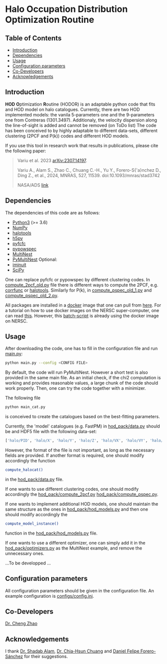 # Halo Occupation Distribution Optimization Routine

## Table of Contents

-   [Introduction](#introduction)
-   [Dependencies](#Dependencies)
-   [Usage](#Usage)
-   [Configuration parameters](#Configuration-parameters)
-   [Co-Developers](#Co-Developers)
-   [Acknowledgements](#Acknowledgements)

## Introduction

**HOD** **O**ptimization **R**outine (HODOR) is an adaptable python code that fits and HOD model on halo catalogues.
Currently, there are two HOD implemented models: the vanila 5-parameters one and the 9-parameters one from Contreras (1301.3497). Additionaly, the velocity dispersion along the line-of-sight is added and cannot be removed (on ToDo list)
The code has been conceived to by highly adaptable to different data-sets, different clustering (2PCF and P(k)) codes and different HOD models.


If you use this tool in research work that results in publications, please cite the following paper:

> Variu et al. 2023 [arXiv:2307.14197](https://arxiv.org/abs/2307.14197).
> 
> Variu A., Alam S., Zhao C., Chuang C.-H., Yu Y., Forero-S{\'a}nchez D., Ding Z., et al., 2024, MNRAS, 527, 11539. doi:10.1093/mnras/stad3742
> 
> NASA/ADS [link](https://ui.adsabs.harvard.edu/abs/2024MNRAS.52711539V/exportcitation)

## Dependencies

The dependencies of this code are as follows:

-   [Python3](https://www.python.org/)  (>= 3.6)
-   [NumPy](https://numpy.org/)
-   [halotools](https://anaconda.org/conda-forge/halotools)
-   [h5py](https://anaconda.org/conda-forge/h5py)
-   [pyfcfc](https://github.com/dforero0896/pyfcfc)
-   [pypowspec](https://github.com/dforero0896/pypowspec)
-   [MultiNest](https://github.com/farhanferoz/MultiNest)
-   [PyMultiNest](https://github.com/JohannesBuchner/PyMultiNest)
Optional:
-   [iminuit](https://anaconda.org/conda-forge/iminuit)
-   [SciPy](https://scipy.org/)

One can replace pyfcfc or pypowspec by different clustering codes. In [compute_2pcf_old.py](hod_pack/alternatives/compute_2pcf_old.py) file there is different ways to compute the 2PCF, e.g. [corrfunc](https://corrfunc.readthedocs.io/en/master/) or [halotools](https://anaconda.org/conda-forge/halotools). Similarly for P(k), in [compute_pspec_old_1.py](hod_pack/alternatives/compute_pspec_old_1.py) and [compute_pspec_old_2.py](hod_pack/alternatives/compute_pspec_old_2.py).

All packages are installed in a [docker](https://www.docker.com/) image that one can pull from [here](https://hub.docker.com/repository/docker/avariu/hodor_new/general).
For a tutorial on how to use docker images on the NERSC super-computer, one can read [this](https://docs.nersc.gov/development/shifter/how-to-use/). However, this [batch-script](aux/batchscript_nersc_perl_shifter_img.sh) is already using the docker image on NERSC.

## Usage

After downloading the code, one has to fill in the configuration file and run [main.py](main.py):

```bash
python main.py --config <CONFIG FILE>
```

By default, the code will run PyMultiNest. However a short test is also provided in the same main file. As an initial check, if the chi2 computation is working and provides reasonable values, a large chunk of the code should work properly. Then, one can try the code together with a minimizer.

The following file
```bash
python main_cat.py
```
is conceived to create the catalogues based on the best-fitting parameters.

Currently, the 'model' catalogues (e.g. FastPM) in [hod_pack/data.py](#hod_pack/data.py) should be and HDF5 file with the following data-set:
```bash
['halo/PID', 'halo/X', 'halo/Y', 'halo/Z', 'halo/VX', 'halo/VY', 'halo/VZ', 'halo/ID', 'halo/Rvir', 'halo/Rs', 'halo/Mvir'].
```
However, the format of the file is not important, as long as the necessary fields are provided. If another format is required, one should modify accordingly the function 
```bash
compute_halocat()
```
in the [hod_pack/data.py](#hod_pack/data.py) file.

If one wants to use different clustering codes, one should modify accordingly the  [hod_pack/compute_2pcf.py](#hod_pack/compute_2pcf.py) [hod_pack/compute_pspec.py](#hod_pack/compute_pspec.py).

If one wants to implement additional HOD models, one should maintain the same structure as the ones in [hod_pack/hod_models.py](#hod_pack/hod_models.py) and then one should modify accordingly the
```bash
compute_model_instance()
```
function in the [hod_pack/hod_models.py](#hod_pack/hod_models.py) file.

If one wants to use a different optimizer, one can simply add it in the [hod_pack/optimizers.py](#hod_pack/optimizers.py) as the MultiNest example, and remove the unnecessary ones.


...To be developped ...

## Configuration parameters
All configuration parameters should be given in the configuration file. An example configuration is [configs/config.ini](configs/config.ini).



## Co-Developers
[Dr. Cheng Zhao](https://github.com/cheng-zhao/)


## Acknowledgements
I thank [Dr. Shadab Alam](https://github.com/shadaba), [Dr. Chia-Hsun Chuang](https://github.com/chia-hsun-chuang/) and [Daniel Felipe Forero-Sánchez](https://github.com/dforero0896) for their suggestions.
